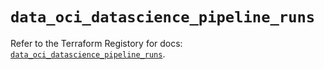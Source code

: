# `data_oci_datascience_pipeline_runs`

Refer to the Terraform Registory for docs: [`data_oci_datascience_pipeline_runs`](https://registry.terraform.io/providers/oracle/oci/6.18.0/docs/data-sources/datascience_pipeline_runs).
